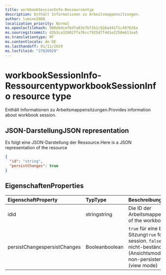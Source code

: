 ```yaml
---
title: workbookSessionInfo-Ressourcentyp
description: Enthält Informationen zu Arbeitsmappensitzungen.
author: lumine2008
localization_priority: Normal
ms.openlocfilehash: 900ebdcefbdfa83e7b72b1c926a441f1c497626a
ms.sourcegitcommit: d2b3ca32602ffa76cc7925d7f4d1e2258e611ea5
ms.translationtype: MT
ms.contentlocale: de-DE
ms.lasthandoff: 01/11/2019
ms.locfileid: "27826929"
---
```

# <a name="workbooksessioninfo-resource-type"></a><span data-ttu-id="0cb4f-103">workbookSessionInfo-Ressourcentyp</span><span class="sxs-lookup"><span data-stu-id="0cb4f-103">workbookSessionInfo resource type</span></span>

<span data-ttu-id="0cb4f-104">Enthält Informationen zu Arbeitsmappensitzungen.</span><span class="sxs-lookup"><span data-stu-id="0cb4f-104">Provides information about workbook session.</span></span>


## <a name="json-representation"></a><span data-ttu-id="0cb4f-105">JSON-Darstellung</span><span class="sxs-lookup"><span data-stu-id="0cb4f-105">JSON representation</span></span>

<span data-ttu-id="0cb4f-106">Es folgt eine JSON-Darstellung der Ressource.</span><span class="sxs-lookup"><span data-stu-id="0cb4f-106">Here is a JSON representation of the resource</span></span>

<!-- {
  "blockType": "resource",
  "optionalProperties": [  ],
  "@odata.type": "microsoft.graph.workbookSessionInfo"
}-->

```json
{
  "id": "string",
  "persistChanges": true
}
```

## <a name="properties"></a><span data-ttu-id="0cb4f-107">Eigenschaften</span><span class="sxs-lookup"><span data-stu-id="0cb4f-107">Properties</span></span>

| <span data-ttu-id="0cb4f-108">Eigenschaft</span><span class="sxs-lookup"><span data-stu-id="0cb4f-108">Property</span></span> | <span data-ttu-id="0cb4f-109">Typ</span><span class="sxs-lookup"><span data-stu-id="0cb4f-109">Type</span></span>  | <span data-ttu-id="0cb4f-110">Beschreibung</span><span class="sxs-lookup"><span data-stu-id="0cb4f-110">Description</span></span>                               |
|:---------|:------|:------------------------------------------|
| <span data-ttu-id="0cb4f-111">id</span><span class="sxs-lookup"><span data-stu-id="0cb4f-111">id</span></span>  | <span data-ttu-id="0cb4f-112">string</span><span class="sxs-lookup"><span data-stu-id="0cb4f-112">string</span></span> | <span data-ttu-id="0cb4f-113">Die ID der Arbeitsmappensitzung.</span><span class="sxs-lookup"><span data-stu-id="0cb4f-113">Id of the workbook session.</span></span> |
| <span data-ttu-id="0cb4f-114">persistChanges</span><span class="sxs-lookup"><span data-stu-id="0cb4f-114">persistChanges</span></span> | <span data-ttu-id="0cb4f-115">Boolean</span><span class="sxs-lookup"><span data-stu-id="0cb4f-115">boolean</span></span> |  <span data-ttu-id="0cb4f-116">`true` für eine beständige Sitzung</span><span class="sxs-lookup"><span data-stu-id="0cb4f-116">`true` for persistent session.</span></span> <span data-ttu-id="0cb4f-117">`false` für eine nicht-beständige Sitzung (Ansichtsmodus)</span><span class="sxs-lookup"><span data-stu-id="0cb4f-117">`false` for non-persistent session (view mode)</span></span> |

